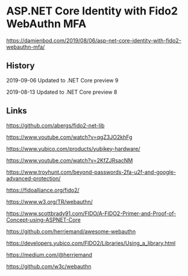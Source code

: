 # ASP.NET Core Identity with Fido2 WebAuthn MFA

https://damienbod.com/2019/08/06/asp-net-core-identity-with-fido2-webauthn-mfa/

## History

2019-09-06 Updated to .NET Core preview 9

2019-08-13 Updated to .NET Core preview 8

## Links

https://github.com/abergs/fido2-net-lib

https://www.youtube.com/watch?v=qgZ3JO2khFg

https://www.yubico.com/products/yubikey-hardware/

https://www.youtube.com/watch?v=2KfZJRsacNM

https://www.troyhunt.com/beyond-passwords-2fa-u2f-and-google-advanced-protection/

https://fidoalliance.org/fido2/

https://www.w3.org/TR/webauthn/

https://www.scottbrady91.com/FIDO/A-FIDO2-Primer-and-Proof-of-Concept-using-ASPNET-Core

https://github.com/herrjemand/awesome-webauthn

https://developers.yubico.com/FIDO2/Libraries/Using_a_library.html

https://medium.com/@herrjemand

https://github.com/w3c/webauthn